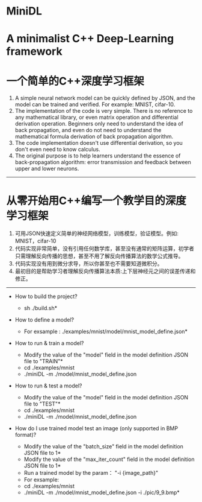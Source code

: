 # MiniDL
# A minimalist C++ Deep-Learning framework
# 一个简单的C++深度学习框架

1. A simple neural network model can be quickly defined by JSON, and the model can be trained and verified. For example: MNIST, cifar-10.
2. The implementation of the code is very simple. There is no reference to any mathematical library, or even matrix operation and differential derivation operation. Beginners only need to understand the idea of back propagation, and even do not need to understand the mathematical formula derivation of back propagation algorithm.
3. The code implementation doesn't use differential derivation, so you don't even need to know calculus.
4. The original purpose is to help learners understand the essence of back-propagation algorithm: error transmission and feedback between upper and lower neurons.

___
# 从零开始用C++编写一个教学目的深度学习框架
1. 可用JSON快速定义简单的神经网络模型，训练模型，验证模型。例如: MNIST，cifar-10
2. 代码实现非常简单，没有引用任何数学库，甚至没有通常的矩阵运算，初学者只需理解反向传播的思想，甚至不用了解反向传播算法的数学公式推导。
3. 代码实现没有用到微分求导，所以你甚至也不需要知道微积分。
4. 最初目的是帮助学习者理解反向传播算法本质:上下层神经元之间的误差传递和修正。

___
+ How to build the project?
  + sh ./build.sh*

+ How to define a model?
  + For exsample : ./examples/mnist/model/mnist_model_define.json*

+ How to run & train a model?
  - Modify the value of the "model" field in the model definition JSON file to "TRAIN"*
  - cd ./examples/mnist
  - ./miniDL -m ./model/mnist_model_define.json

+ How to run & test a model?
  - Modify the value of the "model" field in the model definition JSON file to "TEST"*
  - cd ./examples/mnist
  - ./miniDL -m ./model/mnist_model_define.json
  
+ How do I use trained model test an image (only supported in BMP format)?
  - Modify the value of the "batch_size" field in the model definition JSON file to 1*
  - Modify the value of the "max_iter_count" field in the model definition JSON file to 1*
  - Run a trained model by the param： "-i {image_path}" 
  - For exsample: 
  - cd ./examples/mnist
  - ./miniDL -m ./model/mnist_model_define.json -i ./pic/9_9.bmp*

